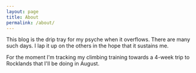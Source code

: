 ```yaml
---
layout: page
title: About
permalink: /about/
---
```


This blog is the drip tray for my psyche when it overflows. There are many such days. I lap it up on the others in the hope that it sustains me.

For the moment I'm tracking my climbing training towards a 4-week trip to Rocklands that I'll be doing in August.
